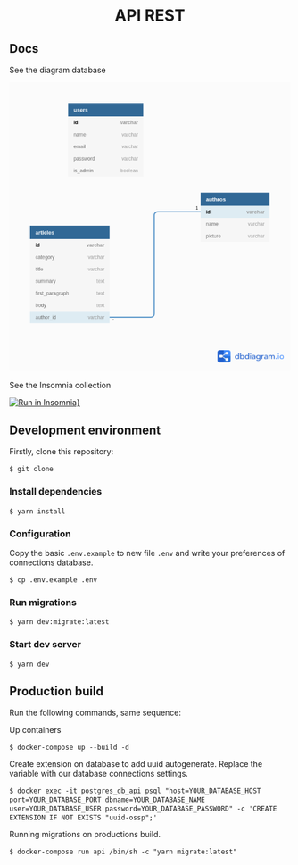 <div align="center">
    <h1>API REST</h1>
</div>

## Docs

See the diagram database

<img src="./docs/db_diagram.png" />

See the Insomnia collection

[![Run in Insomnia}](https://insomnia.rest/images/run.svg)](https://insomnia.rest/run/?label=Articles%20Api&uri=https%3A%2F%2Fgithub.com%2Fdeusimardamiao%2Farticles-api%2Fblob%2Fmaster%2Fdocs%2Finsomnia-collection.json)

## Development environment

Firstly, clone this repository:
```terminal
$ git clone
```

### Install dependencies
```terminal
$ yarn install
```

### Configuration

Copy the basic `.env.example` to new file `.env` and write your preferences of connections database.

```terminal
$ cp .env.example .env
```

### Run migrations
```terminal
$ yarn dev:migrate:latest
```

### Start dev server
```terminal
$ yarn dev
```

## Production build
Run the following commands, same sequence:

Up containers
```terminal
$ docker-compose up --build -d
```

Create extension on database to add uuid autogenerate. Replace the variable with our database connections settings.
```terminal
$ docker exec -it postgres_db_api psql "host=YOUR_DATABASE_HOST port=YOUR_DATABASE_PORT dbname=YOUR_DATABASE_NAME user=YOUR_DATABASE_USER password=YOUR_DATABASE_PASSWORD" -c 'CREATE EXTENSION IF NOT EXISTS "uuid-ossp";'
```

Running migrations on productions build.
```terminal
$ docker-compose run api /bin/sh -c "yarn migrate:latest"
```

